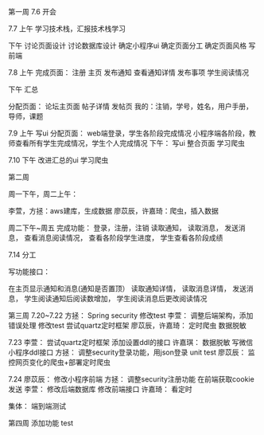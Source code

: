 第一周
7.6
开会

7.7
上午
学习技术栈，汇报技术栈学习

下午
讨论页面设计
讨论数据库设计
确定小程序ui
确定页面分工
确定页面风格
写前端

7.8
上午
完成页面：
注册
主页
发布通知
查看通知详情
发布事项
学生阅读情况

下午
汇总

分配页面：
论坛主页面
帖子详情
发帖页
我的：注销，学号，姓名，用户手册，导师，课题

7.9
上午
写ui
分配页面：
web端登录，学生各阶段完成情况
小程序端各阶段，教师查看所有学生完成情况，学生个人完成情况
下午：
写ui
整合页面
学习爬虫

7.10
下午
改进汇总的ui
学习爬虫

第二周

周一下午，周二上午：

李萱，方拯：aws建库，生成数据
廖苡辰，许嘉琦：爬虫，插入数据

周二下午~周五
完成功能：
登录，注册，注销
读取通知，
读取消息，
发送消息，
查看消息阅读情况，
查看各阶段学生进度，
学生查看各阶段成绩

7.14
分工 

写功能接口：

在主页显示通知和消息(通知是否置顶）
读取通知详情，
读取消息详情，
发送消息，
学生阅读通知后阅读数增加，
学生阅读消息后更改阅读情况

第三周
7.20~7.22 
方拯：
Spring security
修改test
李萱：
调整后端架构，添加错误处理
修改test
尝试quartz定时框架
廖苡辰，许嘉琦：
定时爬虫
数据脱敏

7.23
李萱：
尝试quartz定时框架
添加设置ddl的接口
许嘉琪：
数据脱敏
写微信小程序ddl接口
方拯：
调整security登录功能，用json登录
unit test
廖苡辰：
监控网页变化的爬虫+部署定时爬虫

7.24
廖苡辰：
修改小程序前端
方拯：
调整security注册功能
在前端获取cookie发送
李萱：
修改后端数据库
修改前端接口
许嘉琦：
看定时

集体：
端到端测试

第四周
添加功能 
test
